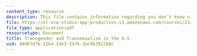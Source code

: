```yaml
---
content_type: resource
description: This file contains information regarding you don't know nick.
file: https://ol-ocw-studio-app-production.s3.amazonaws.com/courses/21a-231j-gender-sexuality-and-society-spring-2006/48967d7b21b41de324763ac9b392288c_MIT21A_213JS06_trans.pdf
file_type: application/pdf
resourcetype: Document
title: Transgender and Transexualism in the U.S.
uid: 48967d7b-21b4-1de3-2476-3ac9b392288c
---
```

